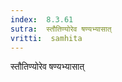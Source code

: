 ```yaml
---
index:  8.3.61
sutra:  स्तौतिण्योरेव षण्यभ्यासात्
vritti:  samhita 
---
```


स्तौतिण्योरेव षण्यभ्यासात्

